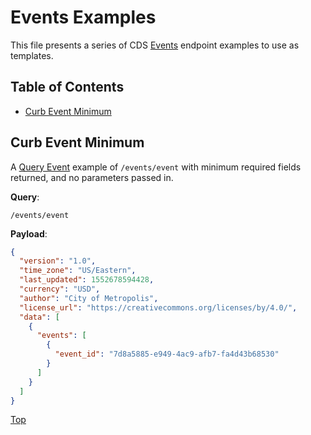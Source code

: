 # Events Examples

This file presents a series of CDS [Events](/events) endpoint examples to use as templates.

## Table of Contents

- [Curb Event Minimum](#curb-event-minimum)

## Curb Event Minimum

A [Query Event](/events#query-event) example of `/events/event` with minimum required fields returned, and no parameters passed in.

**Query**: 

`/events/event`

**Payload**:

```json
{
  "version": "1.0",
  "time_zone": "US/Eastern",
  "last_updated": 1552678594428,
  "currency": "USD",
  "author": "City of Metropolis",
  "license_url": "https://creativecommons.org/licenses/by/4.0/",
  "data": [
    {
      "events": [
        {
          "event_id": "7d8a5885-e949-4ac9-afb7-fa4d43b68530"
        }
      ]
    }
  ]
}
```

[Top](#table-of-contents)
